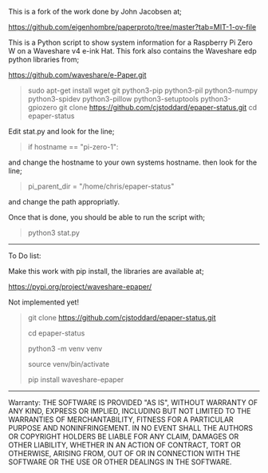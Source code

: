 
This is a fork of the work done by John Jacobsen at;

https://github.com/eigenhombre/paperproto/tree/master?tab=MIT-1-ov-file

This is a Python script to show system information for a Raspberry Pi Zero W on a Waveshare v4 e-ink Hat. This fork also contains the Waveshare edp python libraries from;

https://github.com/waveshare/e-Paper.git


> sudo apt-get install wget git python3-pip python3-pil python3-numpy python3-spidev python3-pillow python3-setuptools python3-gpiozero
> git clone https://github.com/cjstoddard/epaper-status.git
> cd epaper-status

Edit stat.py and look for the line;

> if hostname == "pi-zero-1":

and change the hostname to your own systems hostname. then look for the line;

> pi_parent_dir = "/home/chris/epaper-status"

and change the path appropriatly. 

Once that is done, you should be able to run the script with;

> python3 stat.py

__________________________________
To Do list:

Make this work with pip install, the libraries are available at;

https://pypi.org/project/waveshare-epaper/

Not implemented yet!

> git clone https://github.com/cjstoddard/epaper-status.git
> 
> cd epaper-status
> 
> python3 -m venv venv
> 
> source venv/bin/activate
> 
> pip install waveshare-epaper

__________________________________
Warranty:
THE SOFTWARE IS PROVIDED "AS IS", WITHOUT WARRANTY OF ANY KIND, EXPRESS OR
IMPLIED, INCLUDING BUT NOT LIMITED TO THE WARRANTIES OF MERCHANTABILITY,
FITNESS FOR A PARTICULAR PURPOSE AND NONINFRINGEMENT. IN NO EVENT SHALL THE
AUTHORS OR COPYRIGHT HOLDERS BE LIABLE FOR ANY CLAIM, DAMAGES OR OTHER
LIABILITY, WHETHER IN AN ACTION OF CONTRACT, TORT OR OTHERWISE, ARISING FROM,
OUT OF OR IN CONNECTION WITH THE SOFTWARE OR THE USE OR OTHER DEALINGS IN THE
SOFTWARE.
